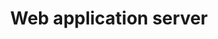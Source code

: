 ---
layout: list
type: tag
title: Web application server
slug: was
categories: middleware
menu: true
order: 12
description: >
   Posts related to web application server
---